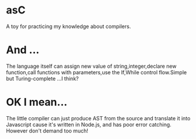 # asC
A toy for practicing my knowledge about compilers.

# And ...
The language itself can assign new value of string,integer,declare new function,call functions with parameters,use the If,While control flow.Simple but  Turing-complete ...I think?

# OK I mean...
The little compiler can just produce AST from the source and translate it into Javascript cause it's written in Node.js, and has poor error catching. However don't demand too much!
